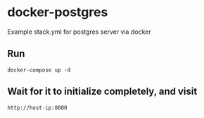 # docker-postgres
Example stack.yml for postgres server via docker

## Run

```shell
docker-compose up -d
```

## Wait for it to initialize completely, and visit 

```shell
http://host-ip:8080
```
